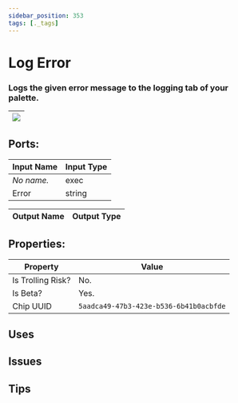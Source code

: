 ```yaml
---
sidebar_position: 353
tags: [._tags]
---
```


# Log Error


### Logs the given error message to the logging tab of your palette.

| ![](https://images-ext-2.discordapp.net/external/MPmIaQzlEPmgGWlgi-WxBBXt0Bjv_zWPkg1y1f_sy3s/https/www.recroomcircuits.com/image/circuit/absolute-value?width=206&height=108) |
|-----|

## Ports:

| Input Name | Input Type |
|-----------|-----------|
| *No name.* | exec |
| Error | string |

| Output Name | Output Type |
|-----------|-----------|

## Properties:

| Property  | Value |
|-------------------|-----------|
| Is Trolling Risk? | No. |
| Is Beta? | Yes. |
| Chip UUID | `5aadca49-47b3-423e-b536-6b41b0acbfde` |

## Uses

## Issues

## Tips